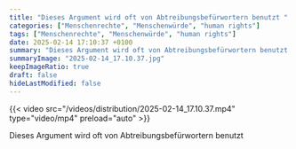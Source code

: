 ```yaml
---
title: "Dieses Argument wird oft von Abtreibungsbefürwortern benutzt "
categories: ["Menschenrechte", "Menschenwürde", "human rights"]
tags: ["Menschenrechte", "Menschenwürde", "human rights"]
date: 2025-02-14 17:10:37 +0100
summary: "Dieses Argument wird oft von Abtreibungsbefürwortern benutzt "
summaryImage: "2025-02-14_17.10.37.jpg"
keepImageRatio: true
draft: false
hideLastModified: false
---
```


{{< video src="/videos/distribution/2025-02-14_17.10.37.mp4" type="video/mp4" preload="auto" >}}

Dieses Argument wird oft von Abtreibungsbefürwortern benutzt 